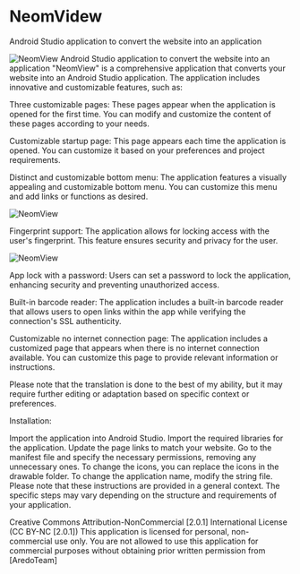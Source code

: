 # NeomVidew
Android Studio application to convert the website into an application

![NeomView](https://github.com/aredoteam/NeomVidew/blob/main/neom-vew-by-aredo.io.png)
Android Studio application to convert the website into an application "NeomView" is a comprehensive application that converts your website into an Android Studio application. The application includes innovative and customizable features, such as:

Three customizable pages: These pages appear when the application is opened for the first time. You can modify and customize the content of these pages according to your needs.

Customizable startup page: This page appears each time the application is opened. You can customize it based on your preferences and project requirements.

Distinct and customizable bottom menu: The application features a visually appealing and customizable bottom menu. You can customize this menu and add links or functions as desired.

![NeomView](https://github.com/aredoteam/NeomVidew/blob/main/menu.png)

Fingerprint support: The application allows for locking access with the user's fingerprint. This feature ensures security and privacy for the user.

![NeomView](https://github.com/aredoteam/NeomVidew/blob/main/fingerprint.png)

App lock with a password: Users can set a password to lock the application, enhancing security and preventing unauthorized access.

Built-in barcode reader: The application includes a built-in barcode reader that allows users to open links within the app while verifying the connection's SSL authenticity.

Customizable no internet connection page: The application includes a customized page that appears when there is no internet connection available. You can customize this page to provide relevant information or instructions.

Please note that the translation is done to the best of my ability, but it may require further editing or adaptation based on specific context or preferences.

Installation:

Import the application into Android Studio. Import the required libraries for the application. Update the page links to match your website. Go to the manifest file and specify the necessary permissions, removing any unnecessary ones. To change the icons, you can replace the icons in the drawable folder. To change the application name, modify the string file. Please note that these instructions are provided in a general context. The specific steps may vary depending on the structure and requirements of your application.

Creative Commons Attribution-NonCommercial [2.0.1] International License (CC BY-NC [2.0.1]) This application is licensed for personal, non-commercial use only. You are not allowed to use this application for commercial purposes without obtaining prior written permission from [AredoTeam]

